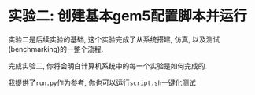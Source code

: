 # 实验二: 创建基本gem5配置脚本并运行

实验二是后续实验的基础, 这个实验完成了从系统搭建, 仿真, 以及测试 (benchmarking)的一整个流程.

完成实验二, 你将会明白计算机系统中的每一个实验是如何完成的.

我提供了`run.py`作为参考, 你也可以运行`script.sh`一键化测试
